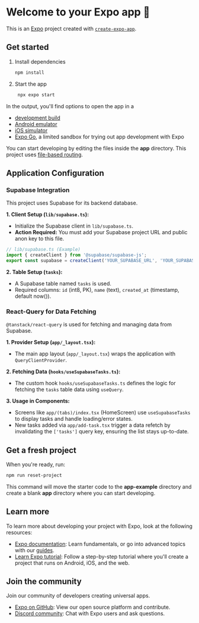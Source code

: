 # Welcome to your Expo app 👋

This is an [Expo](https://expo.dev) project created with [`create-expo-app`](https://www.npmjs.com/package/create-expo-app).

## Get started

1. Install dependencies

   ```bash
   npm install
   ```

2. Start the app

   ```bash
    npx expo start
   ```

In the output, you'll find options to open the app in a

- [development build](https://docs.expo.dev/develop/development-builds/introduction/)
- [Android emulator](https://docs.expo.dev/workflow/android-studio-emulator/)
- [iOS simulator](https://docs.expo.dev/workflow/ios-simulator/)
- [Expo Go](https://expo.dev/go), a limited sandbox for trying out app development with Expo

You can start developing by editing the files inside the **app** directory. This project uses [file-based routing](https://docs.expo.dev/router/introduction).

## Application Configuration

### Supabase Integration

This project uses Supabase for its backend database.

**1. Client Setup (`lib/supabase.ts`):**
   - Initialize the Supabase client in `lib/supabase.ts`.
   - **Action Required:** You must add your Supabase project URL and public anon key to this file.

   ```typescript
   // lib/supabase.ts (Example)
   import { createClient } from '@supabase/supabase-js';
   export const supabase = createClient('YOUR_SUPABASE_URL', 'YOUR_SUPABASE_ANON_KEY');
   ```

**2. Table Setup (`tasks`):**
   - A Supabase table named `tasks` is used.
   - Required columns: `id` (int8, PK), `name` (text), `created_at` (timestamp, default now()).

### React-Query for Data Fetching

`@tanstack/react-query` is used for fetching and managing data from Supabase.

**1. Provider Setup (`app/_layout.tsx`):**
   - The main app layout (`app/_layout.tsx`) wraps the application with `QueryClientProvider`.

**2. Fetching Data (`hooks/useSupabaseTasks.ts`):**
   - The custom hook `hooks/useSupabaseTasks.ts` defines the logic for fetching the `tasks` table data using `useQuery`.

**3. Usage in Components:**
   - Screens like `app/(tabs)/index.tsx` (HomeScreen) use `useSupabaseTasks` to display tasks and handle loading/error states.
   - New tasks added via `app/add-task.tsx` trigger a data refetch by invalidating the `['tasks']` query key, ensuring the list stays up-to-date.

## Get a fresh project

When you're ready, run:

```bash
npm run reset-project
```

This command will move the starter code to the **app-example** directory and create a blank **app** directory where you can start developing.

## Learn more

To learn more about developing your project with Expo, look at the following resources:

- [Expo documentation](https://docs.expo.dev/): Learn fundamentals, or go into advanced topics with our [guides](https://docs.expo.dev/guides).
- [Learn Expo tutorial](https://docs.expo.dev/tutorial/introduction/): Follow a step-by-step tutorial where you'll create a project that runs on Android, iOS, and the web.

## Join the community

Join our community of developers creating universal apps.

- [Expo on GitHub](https://github.com/expo/expo): View our open source platform and contribute.
- [Discord community](https://chat.expo.dev): Chat with Expo users and ask questions.
